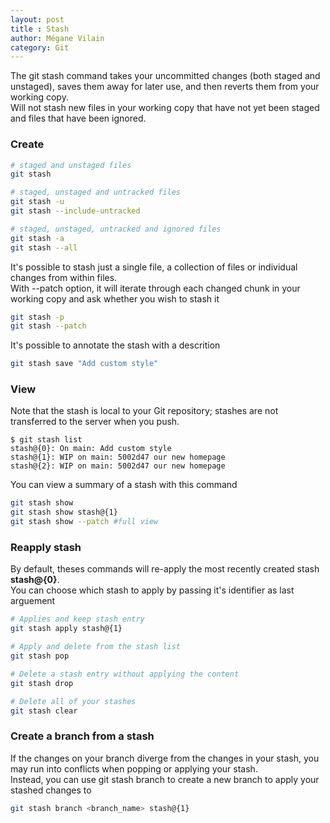 ```yaml
---
layout: post
title : Stash
author: Mégane Vilain
category: Git
---
```


The git stash command takes your uncommitted changes (both staged and unstaged), saves them away for later use, and then reverts them from your working copy. <br>
Will not stash new files in your working copy that have not yet been staged and files that have been ignored. 

### Create

```bash
# staged and unstaged files
git stash
```

```bash
# staged, unstaged and untracked files
git stash -u
git stash --include-untracked
```

```bash
# staged, unstaged, untracked and ignored files
git stash -a
git stash --all
```

It's possible to stash just a single file, a collection of files or individual changes from within files. <br>
With --patch option, it will iterate through each changed chunk in your working copy and ask whether you wish to stash it 

```bash
git stash -p
git stash --patch 
```


It's possible to annotate the stash with a descrition 

```bash
git stash save "Add custom style"
```

### View 

Note that the stash is local to your Git repository; stashes are not transferred to the server when you push.

```console
$ git stash list
stash@{0}: On main: Add custom style
stash@{1}: WIP on main: 5002d47 our new homepage
stash@{2}: WIP on main: 5002d47 our new homepage
```

You can view a summary of a stash with this command 

```bash
git stash show
git stash show stash@{1}
git stash show --patch #full view
```

### Reapply stash

By default, theses commands will re-apply the most recently created stash **stash@{0}**. <br>
You can choose which stash to apply by passing it's identifier as last arguement

```bash
# Applies and keep stash entry
git stash apply stash@{1}
```

```bash
# Apply and delete from the stash list
git stash pop 
```

```bash
# Delete a stash entry without applying the content
git stash drop 
```

```bash
# Delete all of your stashes
git stash clear
```

### Create a branch from a stash

If the changes on your branch diverge from the changes in your stash, you may run into conflicts when popping or applying your stash. <br>
Instead, you can use git stash branch to create a new branch to apply your stashed changes to


```bash
git stash branch <branch_name> stash@{1}
```
